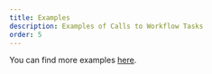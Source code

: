 ```yaml
---
title: Examples
description: Examples of Calls to Workflow Tasks
order: 5
---
```


You can find more examples [here](/docs/general/examples.html).
